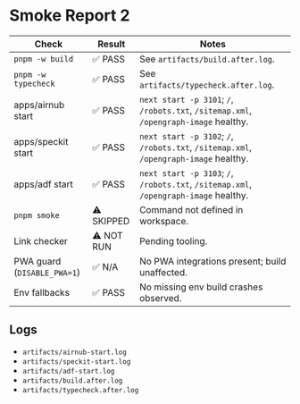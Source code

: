 # Smoke Report 2

| Check | Result | Notes |
| --- | --- | --- |
| `pnpm -w build` | ✅ PASS | See `artifacts/build.after.log`. |
| `pnpm -w typecheck` | ✅ PASS | See `artifacts/typecheck.after.log`. |
| apps/airnub start | ✅ PASS | `next start -p 3101`; `/`, `/robots.txt`, `/sitemap.xml`, `/opengraph-image` healthy. |
| apps/speckit start | ✅ PASS | `next start -p 3102`; `/`, `/robots.txt`, `/sitemap.xml`, `/opengraph-image` healthy. |
| apps/adf start | ✅ PASS | `next start -p 3103`; `/`, `/robots.txt`, `/sitemap.xml`, `/opengraph-image` healthy. |
| `pnpm smoke` | ⚠️ SKIPPED | Command not defined in workspace. |
| Link checker | ⚠️ NOT RUN | Pending tooling. |
| PWA guard (`DISABLE_PWA=1`) | ✅ N/A | No PWA integrations present; build unaffected. |
| Env fallbacks | ✅ PASS | No missing env build crashes observed. |

## Logs
- `artifacts/airnub-start.log`
- `artifacts/speckit-start.log`
- `artifacts/adf-start.log`
- `artifacts/build.after.log`
- `artifacts/typecheck.after.log`

